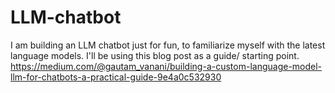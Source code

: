 # LLM-chatbot

I am building an LLM chatbot just for fun, to familiarize myself with the latest language models.
I'll be using this blog post as a guide/ starting point. https://medium.com/@gautam_vanani/building-a-custom-language-model-llm-for-chatbots-a-practical-guide-9e4a0c532930 
